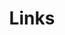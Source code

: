 ---
title: Links
links:
  - title: GitHub
    description: GitHubアカウント
    website: https://github.com/nakano1122
    image: https://github.githubassets.com/images/modules/logos_page/GitHub-Mark.png
menu:
    main: 
        weight: -50
        params:
            icon: link

comments: false
---